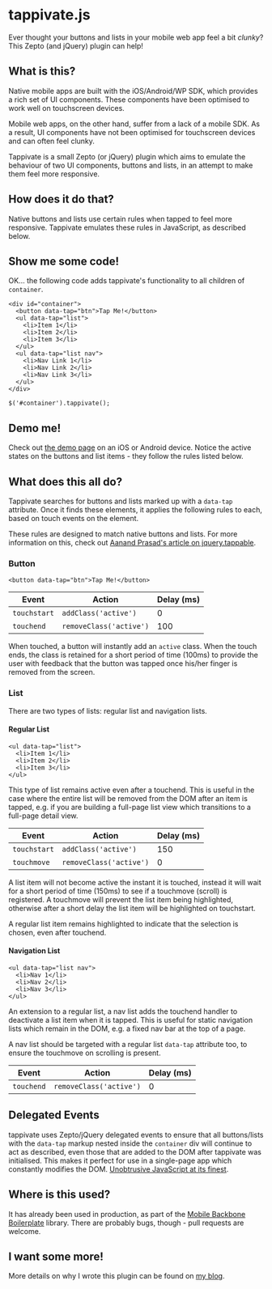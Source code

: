 # tappivate.js

Ever thought your buttons and lists in your mobile web app feel a bit _clunky_? This Zepto (and jQuery) plugin can help!

## What is this?

Native mobile apps are built with the iOS/Android/WP SDK, which provides a rich  set of UI components. These components have been optimised to work well on touchscreen devices.

Mobile web apps, on the other hand, suffer from a lack of a mobile SDK. As a result, UI components have not been optimised for touchscreen devices and can often feel clunky.

Tappivate is a small Zepto (or jQuery) plugin which aims to emulate the behaviour of two UI components, buttons and lists, in an attempt to make them feel more responsive.

## How does it do that?

Native buttons and lists use certain rules when tapped to feel more responsive. Tappivate emulates these rules in JavaScript, as described below.

## Show me some code!

OK... the following code adds tappivate's functionality to all children of `container`.

```
<div id="container">
  <button data-tap="btn">Tap Me!</button>
  <ul data-tap="list">
    <li>Item 1</li>
    <li>Item 2</li>
    <li>Item 3</li>
  </ul>
  <ul data-tap="list nav">
    <li>Nav Link 1</li>
    <li>Nav Link 2</li>
    <li>Nav Link 3</li>
  </ul>
</div>
```
```
$('#container').tappivate();
```

## Demo me!

Check out [the demo page](http://fiznool.github.com/tappivate/example.html) on an iOS or Android device. Notice the active states on the buttons and list items - they follow the rules listed below.

## What does this all do?

Tappivate searches for buttons and lists marked up with a `data-tap` attribute. Once it finds these elements, it applies the following rules to each, based on touch events on the element. 

These rules are designed to match native buttons and lists. For more information on this, check out [Aanand Prasad's article on jquery.tappable](http://aanandprasad.com/articles/jquery-tappable/).

### Button

`<button data-tap="btn">Tap Me!</button>`

<table>
  <thead>
    <tr>
      <th>Event</th>
      <th>Action</th>
      <th>Delay (ms)</th>
    </tr>
  </thead>
  <tbody>
    <tr>
      <td><code>touchstart</code></td>
      <td><code>addClass('active')</code></td>
      <td>0</td>
    </tr>
    <tr>
      <td><code>touchend</code></td>
      <td><code>removeClass('active')</code></td>
      <td>100</td>
    </tr>
  </tbody>
</table>

When touched, a button will instantly add an `active` class. When the touch ends, the class is retained for a short period of time (100ms) to provide the user with feedback that the button was tapped once his/her finger is removed from the screen.

### List

There are two types of lists: regular list and navigation lists.

#### Regular List

```
<ul data-tap="list">
  <li>Item 1</li>
  <li>Item 2</li>
  <li>Item 3</li>
</ul>
```

This type of list remains active even after a touchend. This is useful in the case where the entire list will be removed from the DOM after an item is tapped, e.g. if you are building a full-page list view which transitions to a full-page detail view.

<table>
  <thead>
    <tr>
      <th>Event</th>
      <th>Action</th>
      <th>Delay (ms)</th>
    </tr>
  </thead>
  <tbody>
    <tr>
      <td><code>touchstart</code></td>
      <td><code>addClass('active')</code></td>
      <td>150</td>
    </tr>
    <tr>
      <td><code>touchmove</code></td>
      <td><code>removeClass('active')</code></td>
      <td>0</td>
    </tr>
  </tbody>
</table>

A list item will not become active the instant it is touched, instead it will wait for a short period of time (150ms) to see if a touchmove (scroll) is registered. A touchmove will prevent the list item being highlighted, otherwise after a short delay the list item will be highlighted on touchstart.

A regular list item remains highlighted to indicate that the selection is chosen, even after touchend.

#### Navigation List

```
<ul data-tap="list nav">
  <li>Nav 1</li>
  <li>Nav 2</li>
  <li>Nav 3</li>
</ul>
```

An extension to a regular list, a nav list adds the touchend handler to deactivate a list item when it is tapped. This is useful for static navigation lists which remain in the DOM, e.g. a fixed nav bar at the top of a page.

A nav list should be targeted with a regular list `data-tap` attribute too, to ensure the touchmove on scrolling is present.

<table>
  <thead>
    <tr>
      <th>Event</th>
      <th>Action</th>
      <th>Delay (ms)</th>
    </tr>
  </thead>
  <tbody>
    <tr>
      <td><code>touchend</code></td>
      <td><code>removeClass('active')</code></td>
      <td>0</td>
    </tr>
  </tbody>
</table>

## Delegated Events

tappivate uses Zepto/jQuery delegated events to ensure that all buttons/lists with the `data-tap` markup nested inside the `container` div will continue to act as described, even those that are added to the DOM after tappivate was initialised. This makes it perfect for use in a single-page app which constantly modifies the DOM. [Unobtrusive JavaScript at its finest](http://blog.socialcast.com/unobtrusive-javascript-2/).

## Where is this used?

It has already been used in production, as part of the [Mobile Backbone Boilerplate](https://github.com/fiznool/mobile-backbone-boilerplate) library. There are probably bugs, though - pull requests are welcome.

## I want some more!

More details on why I wrote this plugin can be found on [my blog](http://fiznool.com/blog/2012/10/11/tappivate-dot-js/).